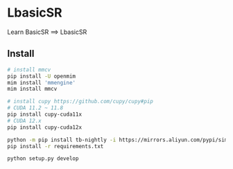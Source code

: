 # LbasicSR
Learn BasicSR ==> LbasicSR

## Install
```bash
# install mmcv
pip install -U openmim
mim install 'mmengine'
mim install mmcv

# install cupy https://github.com/cupy/cupy#pip
# CUDA 11.2 ~ 11.8
pip install cupy-cuda11x
# CUDA 12.x
pip install cupy-cuda12x

python -m pip install tb-nightly -i https://mirrors.aliyun.com/pypi/simple
pip install -r requirements.txt

python setup.py develop

```
